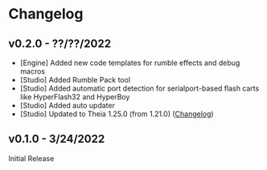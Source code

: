 # Changelog

## v0.2.0 - ??/??/2022

- [Engine] Added new code templates for rumble effects and debug macros
- [Studio] Added Rumble Pack tool
- [Studio] Added automatic port detection for serialport-based flash carts like HyperFlash32 and HyperBoy
- [Studio] Added auto updater
- [Studio] Updated to Theia 1.25.0 (from 1.21.0) ([Changelog](https://github.com/eclipse-theia/theia/blob/v1.25.0/CHANGELOG.md))

## v0.1.0 - 3/24/2022

Initial Release